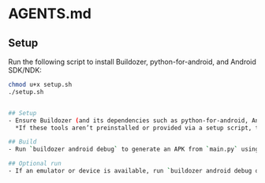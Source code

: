 # AGENTS.md
## Setup

Run the following script to install Buildozer, python-for-android, and Android SDK/NDK:

```sh
chmod u+x setup.sh
./setup.sh


## Setup
- Ensure Buildozer (and its dependencies such as python-for-android, Android SDK/NDK) are installed before the session’s network access is disabled.  
  *If these tools aren’t preinstalled or provided via a setup script, the build will fail.*

## Build
- Run `buildozer android debug` to generate an APK from `main.py` using `buildozer.spec`.

## Optional run
- If an emulator or device is available, run `buildozer android debug deploy run` to install and launch the app.
